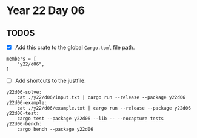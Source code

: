 # Year 22 Day 06

## TODOS

- [x] Add this crate to the global `Cargo.toml` file path.

```
members = [
    "y22/d06",
]
```

- [ ] Add shortcuts to the justfile:

```
y22d06-solve:
    cat ./y22/d06/input.txt | cargo run --release --package y22d06
y22d06-example:
    cat ./y22/d06/example.txt | cargo run --release --package y22d06
y22d06-test:
    cargo test --package y22d06 --lib -- --nocapture tests
y22d06-bench:
    cargo bench --package y22d06
```